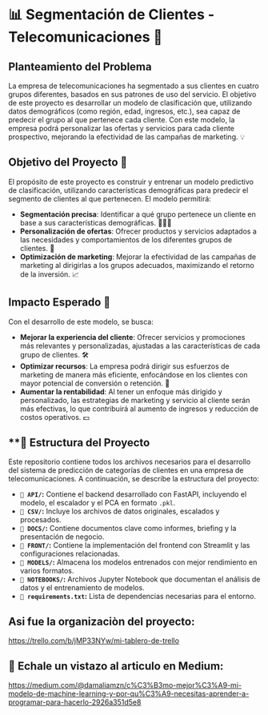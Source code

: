 # 📊 **Segmentación de Clientes - Telecomunicaciones** 📱

## **Planteamiento del Problema**

La empresa de telecomunicaciones ha segmentado a sus clientes en cuatro grupos diferentes, basados en sus patrones de uso del servicio. El objetivo de este proyecto es desarrollar un modelo de clasificación que, utilizando datos demográficos (como región, edad, ingresos, etc.), sea capaz de predecir el grupo al que pertenece cada cliente. Con este modelo, la empresa podrá personalizar las ofertas y servicios para cada cliente prospectivo, mejorando la efectividad de las campañas de marketing. 💡

## **Objetivo del Proyecto 🎯**

El propósito de este proyecto es construir y entrenar un modelo predictivo de clasificación, utilizando características demográficas para predecir el segmento de clientes al que pertenecen. El modelo permitirá:

- **Segmentación precisa**: Identificar a qué grupo pertenece un cliente en base a sus características demográficas. 🧑‍🤝‍🧑
- **Personalización de ofertas**: Ofrecer productos y servicios adaptados a las necesidades y comportamientos de los diferentes grupos de clientes. 🎁
- **Optimización de marketing**: Mejorar la efectividad de las campañas de marketing al dirigirlas a los grupos adecuados, maximizando el retorno de la inversión. 📈

## **Impacto Esperado 🌟**

Con el desarrollo de este modelo, se busca:

- **Mejorar la experiencia del cliente**: Ofrecer servicios y promociones más relevantes y personalizadas, ajustadas a las características de cada grupo de clientes. 🛠️
- **Optimizar recursos**: La empresa podrá dirigir sus esfuerzos de marketing de manera más eficiente, enfocándose en los clientes con mayor potencial de conversión o retención. 💼
- **Aumentar la rentabilidad**: Al tener un enfoque más dirigido y personalizado, las estrategias de marketing y servicio al cliente serán más efectivas, lo que contribuirá al aumento de ingresos y reducción de costos operativos. 💵

## **📂 Estructura del Proyecto

Este repositorio contiene todos los archivos necesarios para el desarrollo del sistema de predicción de categorías de clientes en una empresa de telecomunicaciones. A continuación, se describe la estructura del proyecto:

- **`📁 API/`:** Contiene el backend desarrollado con FastAPI, incluyendo el modelo, el escalador y el PCA en formato `.pkl`.
- **`📁 CSV/`:** Incluye los archivos de datos originales, escalados y procesados.
- **`📁 DOCS/`:** Contiene documentos clave como informes, briefing y la presentación de negocio.
- **`📁 FRONT/`:** Contiene la implementación del frontend con Streamlit y las configuraciones relacionadas.
- **`📁 MODELS/`:** Almacena los modelos entrenados con mejor rendimiento en varios formatos.
- **`📁 NOTEBOOKS/`:** Archivos Jupyter Notebook que documentan el análisis de datos y el entrenamiento de modelos.
- **`📄 requirements.txt`:** Lista de dependencias necesarias para el entorno.

## **Asi fue la organizaciòn del proyecto:**

https://trello.com/b/jMP33NYw/mi-tablero-de-trello

## **📄 Echale un vistazo al articulo en Medium:**

https://medium.com/@damaliamzn/c%C3%B3mo-mejor%C3%A9-mi-modelo-de-machine-learning-y-por-qu%C3%A9-necesitas-aprender-a-programar-para-hacerlo-2926a351d5e8
